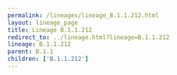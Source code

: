 ```yaml
---
permalink: /lineages/lineage_B.1.1.212.html
layout: lineage_page
title: Lineage B.1.1.212
redirect_to: ../lineage.html?lineage=B.1.1.212
lineage: B.1.1.212
parent: B.1.1
children: ['B.1.1.212']
---
```

